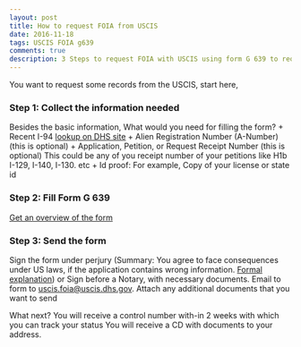 ```yaml
---
layout: post
title: How to request FOIA from USCIS
date: 2016-11-18
tags: USCIS FOIA g639
comments: true
description: 3 Steps to request FOIA with USCIS using form G 639 to request immigration records
---
```

You want to request some records from the USCIS, start here,

### Step 1: Collect the information needed
Besides the basic information, What would you need for filling the form?
	+ Recent I-94
		[lookup on DHS site](https://i94.cbp.dhs.gov/I94/#/recent-search)
	+ Alien Registration Number (A-Number) (this is optional)
	+ Application, Petition, or Request Receipt Number (this is optional)
		This could be any of you receipt number of your petitions like H1b I-129, I-140, I-130. etc
	+ Id proof: For example, Copy of your license or state id


### Step 2: Fill Form G 639
  [Get an overview of the form](/posts/g-639-form-basics)

### Step 3: Send the form
  Sign the form under perjury (Summary: You agree to face consequences under US laws, if the application contains wrong information. [Formal explanation](https://www.uscis.gov/tools/glossary/declaration-under-penalty-perjury))
	or Sign before a Notary, with necessary documents.
	Email to form to uscis.foia@uscis.dhs.gov. Attach any additional documents that you want to send


What next?
	You will receive a control number with-in 2 weeks with which you can track your status <here>
	You will receive a CD with documents to your address.

